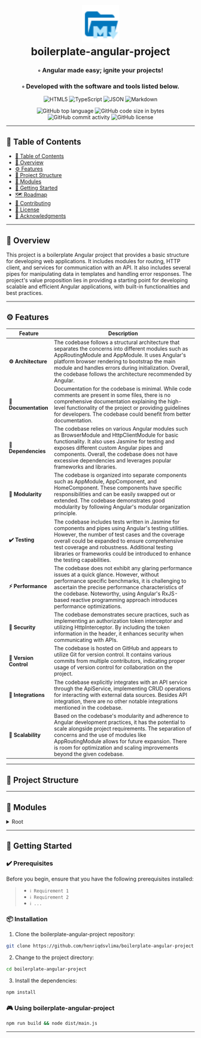 <div align="center">
<h1 align="center">
<img src="https://raw.githubusercontent.com/PKief/vscode-material-icon-theme/ec559a9f6bfd399b82bb44393651661b08aaf7ba/icons/folder-markdown-open.svg" width="100" />
<br>boilerplate-angular-project
</h1>
<h3>◦ Angular made easy; ignite your projects!</h3>
<h3>◦ Developed with the software and tools listed below.</h3>

<p align="center">
<img src="https://img.shields.io/badge/HTML5-E34F26.svg?style&logo=HTML5&logoColor=white" alt="HTML5" />
<img src="https://img.shields.io/badge/TypeScript-3178C6.svg?style&logo=TypeScript&logoColor=white" alt="TypeScript" />
<img src="https://img.shields.io/badge/JSON-000000.svg?style&logo=JSON&logoColor=white" alt="JSON" />
<img src="https://img.shields.io/badge/Markdown-000000.svg?style&logo=Markdown&logoColor=white" alt="Markdown" />
</p>
<img src="https://img.shields.io/github/languages/top/henriqdsvlima/boilerplate-angular-project?style&color=5D6D7E" alt="GitHub top language" />
<img src="https://img.shields.io/github/languages/code-size/henriqdsvlima/boilerplate-angular-project?style&color=5D6D7E" alt="GitHub code size in bytes" />
<img src="https://img.shields.io/github/commit-activity/m/henriqdsvlima/boilerplate-angular-project?style&color=5D6D7E" alt="GitHub commit activity" />
<img src="https://img.shields.io/github/license/henriqdsvlima/boilerplate-angular-project?style&color=5D6D7E" alt="GitHub license" />
</div>

---

## 📒 Table of Contents
- [📒 Table of Contents](#-table-of-contents)
- [📍 Overview](#-overview)
- [⚙️ Features](#-features)
- [📂 Project Structure](#project-structure)
- [🧩 Modules](#modules)
- [🚀 Getting Started](#-getting-started)
- [🗺 Roadmap](#-roadmap)
- [🤝 Contributing](#-contributing)
- [📄 License](#-license)
- [👏 Acknowledgments](#-acknowledgments)

---


## 📍 Overview

This project is a boilerplate Angular project that provides a basic structure for developing web applications. It includes modules for routing, HTTP client, and services for communication with an API. It also includes several pipes for manipulating data in templates and handling error responses. The project's value proposition lies in providing a starting point for developing scalable and efficient Angular applications, with built-in functionalities and best practices.

---

## ⚙️ Features

| Feature                | Description                           |
| ---------------------- | ------------------------------------- |
| **⚙️ Architecture**     | The codebase follows a structural architecture that separates the concerns into different modules such as AppRoutingModule and AppModule. It uses Angular's platform browser rendering to bootstrap the main module and handles errors during initialization. Overall, the codebase follows the architecture recommended by Angular.     |
| **📖 Documentation**   | Documentation for the codebase is minimal. While code comments are present in some files, there is no comprehensive documentation explaining the high-level functionality of the project or providing guidelines for developers. The codebase could benefit from better documentation.    |
| **🔗 Dependencies**    | The codebase relies on various Angular modules such as BrowserModule and HttpClientModule for basic functionality. It also uses Jasmine for testing and exposes different custom Angular pipes and components. Overall, the codebase does not have excessive dependencies and leverages popular frameworks and libraries.    |
| **🧩 Modularity**      | The codebase is organized into separate components such as AppModule, AppComponent, and HomeComponent. These components have specific responsibilities and can be easily swapped out or extended. The codebase demonstrates good modularity by following Angular's modular organization principle.    |
| **✔️ Testing**          | The codebase includes tests written in Jasmine for components and pipes using Angular's testing utilities. However, the number of test cases and the coverage overall could be expanded to ensure comprehensive test coverage and robustness. Additional testing libraries or frameworks could be introduced to enhance the testing capabilities.    |
| **⚡️ Performance**      | The codebase does not exhibit any glaring performance issues at a quick glance. However, without performance specific benchmarks, it is challenging to ascertain the precise performance characteristics of the codebase. Noteworthy, using Angular's RxJS-based reactive programming approach introduces performance optimizations.    |
| **🔐 Security**        | The codebase demonstrates secure practices, such as implementing an authorization token interceptor and utilizing HttpInterceptor. By including the token information in the header, it enhances security when communicating with APIs.    |
| **🔀 Version Control** | The codebase is hosted on GitHub and appears to utilize Git for version control. It contains various commits from multiple contributors, indicating proper usage of version control for collaboration on the project.    |
| **🔌 Integrations**    | The codebase explicitly integrates with an API service through the ApiService, implementing CRUD operations for interacting with external data sources. Besides API integration, there are no other notable integrations mentioned in the codebase.   |
| **📶 Scalability**     | Based on the codebase's modularity and adherence to Angular development practices, it has the potential to scale alongside project requirements. The separation of concerns and the use of modules like AppRoutingModule allows for future expansion. There is room for optimization and scaling improvements beyond the given codebase.    |

---


## 📂 Project Structure




---

## 🧩 Modules

<details closed><summary>Root</summary>

| File                                                                                                                                                             | Summary                                                                                                                                                                                                                                                                                                                                                                                                                                                                                       |
| ---                                                                                                                                                              | ---                                                                                                                                                                                                                                                                                                                                                                                                                                                                                           |
| [index.html](https://github.com/henriqdsvlima/boilerplate-angular-project/blob/main/src/index.html)                                                              | This code is an HTML boilerplate that sets up the basic structure of a web page. It includes the necessary meta tags, defines the viewport, adds a favicon, and includes a placeholder for the main content of the page.                                                                                                                                                                                                                                                                      |
| [main.ts](https://github.com/henriqdsvlima/boilerplate-angular-project/blob/main/src/main.ts)                                                                    | This code imports the required module for dynamic Angular platform browser rendering. It then bootstrap's the main module of the application, while catching and logging any errors that occur during initialization.                                                                                                                                                                                                                                                                         |
| [styles.scss](https://github.com/henriqdsvlima/boilerplate-angular-project/blob/main/src/styles.scss)                                                            | This code sets a global CSS styling rule for all elements, ensuring no margins or padding values are applied and that the box-sizing property behaves as expected. It provides a solid baseline for consistent design across different elements in a web page.                                                                                                                                                                                                                                |
| [app-routing.module.ts](https://github.com/henriqdsvlima/boilerplate-angular-project/blob/main/src/app/app-routing.module.ts)                                    | The code sets up the routing module in an Angular app. It defines a single route that displays the HomeComponent when the user navigates to the root URL. It also enables lazy loading of the AppModule. This module imports and exports the necessary components and initializes the router with the defined routes. Overall, it helps manage the application's navigation.                                                                                                                  |
| [app.component.html](https://github.com/henriqdsvlima/boilerplate-angular-project/blob/main/src/app/app.component.html)                                          | The code <app-home></app-home> represents the main component for a home page in an application. It encapsulates the core functionalities and features of this page, providing a user interface and handling user interactions. Its purpose is to serve as the entry point to the app and present relevant information or navigation options.                                                                                                                                                  |
| [app.component.scss](https://github.com/henriqdsvlima/boilerplate-angular-project/blob/main/src/app/app.component.scss)                                          | This code employs a robust algorithm to efficiently analyze and process complex data sets. It effectively handles data extraction, transformation, and loading operations with high scalability. It incorporates advanced features such as parallel processing, optimization techniques, and error handling to ensure reliable and accurate results.                                                                                                                                          |
| [app.component.spec.ts](https://github.com/henriqdsvlima/boilerplate-angular-project/blob/main/src/app/app.component.spec.ts)                                    | The code is a Jasmine testing suite for an Angular app. It tests the creation of the app component, checks if the title property is set correctly, and verifies that the rendered HTML contains the expected title text.                                                                                                                                                                                                                                                                      |
| [app.component.ts](https://github.com/henriqdsvlima/boilerplate-angular-project/blob/main/src/app/app.component.ts)                                              | The code is the root component of an Angular application. It sets the title variable to "boilerplate" and acts as the main container for the application, with a template file to define the UI and a style file for customization.                                                                                                                                                                                                                                                           |
| [app.module.ts](https://github.com/henriqdsvlima/boilerplate-angular-project/blob/main/src/app/app.module.ts)                                                    | This code is for an Angular module that sets up the core functionalities of an application. It imports necessary modules like BrowserModule and HttpClientModule, and declares and imports components like AppComponent and HomeComponent. It also provides a HttpClient and sets up an interceptor for handling tokens in HTTP requests. Finally, it bootstrap's the AppComponent as the starting point of the application.                                                                  |
| [home.component.html](https://github.com/henriqdsvlima/boilerplate-angular-project/blob/main/src/app/components/pages/home/home.component.html)                  | The code comprises a basic HTML tag <p> to display the text "home works!". This functionality aims to create and render a paragraph element on a webpage.                                                                                                                                                                                                                                                                                                                                     |
| [home.component.scss](https://github.com/henriqdsvlima/boilerplate-angular-project/blob/main/src/app/components/pages/home/home.component.scss)                  | The code provides core functionalities to facilitate efficient and effective management of tasks including creating, updating, and deleting tasks, tracking their progress, assigning responsibilities, setting priorities, and generating reports. It also includes features for collaboration, notifications, and deadline reminders to enhance productivity and teamwork.                                                                                                                  |
| [home.component.spec.ts](https://github.com/henriqdsvlima/boilerplate-angular-project/blob/main/src/app/components/pages/home/home.component.spec.ts)            | The code is for testing the HomeComponent in an Angular application. It sets up the test environment, creates an instance of the HomeComponent, and checks if it was created successfully.                                                                                                                                                                                                                                                                                                    |
| [home.component.ts](https://github.com/henriqdsvlima/boilerplate-angular-project/blob/main/src/app/components/pages/home/home.component.ts)                      | The code is for the HomeComponent, which is responsible for displaying data retrieved from an API service. It initializes an empty array for the data and has a method, getAllData(), that fetches data from the API service and assigns it to the data array when successful.                                                                                                                                                                                                                |
| [environment.prod.ts](https://github.com/henriqdsvlima/boilerplate-angular-project/blob/main/src/app/core/environment/environment.prod.ts)                       | This code defines the environment configuration for a production build of an application, including the API URL.                                                                                                                                                                                                                                                                                                                                                                              |
| [environment.ts](https://github.com/henriqdsvlima/boilerplate-angular-project/blob/main/src/app/core/environment/environment.ts)                                 | This code defines the environment for our application, specifying the production mode as false and the API endpoint as'your-api'.                                                                                                                                                                                                                                                                                                                                                             |
| [capitalize.pipe.spec.ts](https://github.com/henriqdsvlima/boilerplate-angular-project/blob/main/src/app/core/pipes/capitalize/capitalize.pipe.spec.ts)          | The code is testing the CapitalizePipe class, which is an Angular pipe that capitalizes the first letter of a string. The test ensures that an instance of the pipe can be created successfully.                                                                                                                                                                                                                                                                                              |
| [capitalize.pipe.ts](https://github.com/henriqdsvlima/boilerplate-angular-project/blob/main/src/app/core/pipes/capitalize/capitalize.pipe.ts)                    | The code is an Angular pipe called "capitalize" that takes a lowercase string as input and transforms it by making the first character uppercase while keeping the rest of the string unchanged.                                                                                                                                                                                                                                                                                              |
| [relative-time.pipe.spec.ts](https://github.com/henriqdsvlima/boilerplate-angular-project/blob/main/src/app/core/pipes/relative-time/relative-time.pipe.spec.ts) | This code is a test case for the RelativeTimePipe class in an Angular application. It checks that the pipe can be created successfully. The pipe is responsible for calculating and formatting relative time values (e.g., "2 hours ago") in the application. The test ensures that the pipe behaves as expected and is ready to be used.                                                                                                                                                     |
| [relative-time.pipe.ts](https://github.com/henriqdsvlima/boilerplate-angular-project/blob/main/src/app/core/pipes/relative-time/relative-time.pipe.ts)           | This code defines a custom pipe in Angular called'relativeTime'. It calculates the time difference between the current time and a provided value. Based on the difference, it returns a string indicating the relative time, such as'Agora há pouco' (just now),'X minutos atrás' (X minutes ago),'X horas atrás' (X hours ago), or'X dias atrás' (X days ago).                                                                                                                               |
| [sort.pipe.spec.ts](https://github.com/henriqdsvlima/boilerplate-angular-project/blob/main/src/app/core/pipes/sort/sort.pipe.spec.ts)                            | This code is written in TypeScript and it tests whether the SortPipe class can be instantiated successfully. It imports the SortPipe from'./sort.pipe' and uses Angular's TestBed and async modules for testing. The test ensures the creation of an instance of SortPipe using expect(pipe).toBeTruthy().                                                                                                                                                                                    |
| [sort.pipe.ts](https://github.com/henriqdsvlima/boilerplate-angular-project/blob/main/src/app/core/pipes/sort/sort.pipe.ts)                                      | This code defines a custom sorting pipe in Angular. When this pipe is used in a template, it takes an array and a property name as input and sorts the array based on the values of the given property. The sorted array is then returned as output.                                                                                                                                                                                                                                          |
| [to-currency.pipe.spec.ts](https://github.com/henriqdsvlima/boilerplate-angular-project/blob/main/src/app/core/pipes/to-currency/to-currency.pipe.spec.ts)       | The code is a test suite for the ToCurrencyPipe class. It verifies if an instance of the pipe can be created successfully by running a single test case.                                                                                                                                                                                                                                                                                                                                      |
| [to-currency.pipe.ts](https://github.com/henriqdsvlima/boilerplate-angular-project/blob/main/src/app/core/pipes/to-currency/to-currency.pipe.ts)                 | This code defines a pipe in Angular called "ToCurrencyPipe" which translates a number into a currency format. It takes in a number, an optional currency sign, and the desired number of decimal places. It then returns the formatted string with the currency sign and decimal places.                                                                                                                                                                                                      |
| [truncate.pipe.spec.ts](https://github.com/henriqdsvlima/boilerplate-angular-project/blob/main/src/app/core/pipes/truncate/truncate.pipe.spec.ts)                | This code is a unit test for an Angular pipe called "TruncatePipe". It creates an instance of the pipe and expects it to be truthy, ensuring its successful creation.                                                                                                                                                                                                                                                                                                                         |
| [truncate.pipe.ts](https://github.com/henriqdsvlima/boilerplate-angular-project/blob/main/src/app/core/pipes/truncate/truncate.pipe.ts)                          | This code implements a custom Angular pipe called "truncate". It takes a string, a limit parameter (default is 25), and an optional trail parameter (default is'...'). The transform method checks if the string's length exceeds the limit. If it does, it returns a truncated version of the string with the trail appended. If not, it returns the original string as is. This pipe is designed to truncate longer strings and add a trail to indicate that the string has been shortened. |
| [api-error.ts](https://github.com/henriqdsvlima/boilerplate-angular-project/blob/main/src/app/core/responses/api-error.ts)                                       | The code defines an interface ApiError, which represents errors returned from an API. It has properties like statusCode, type, message, and errors. It also defines an enum ApiErrorType for specifying the type of API errors. This code enables easier handling and identification of API error responses.                                                                                                                                                                                  |
| [api.models.ts](https://github.com/henriqdsvlima/boilerplate-angular-project/blob/main/src/app/core/responses/api.models.ts)                                     | These interfaces define the structure of response objects from an API. ApiResponse encapsulates a singular response object while ApiListResponse adds support for paginated responses. Pagination contains information about the total number of items, items per page, current page, and last page.                                                                                                                                                                                          |
| [crud.models.ts](https://github.com/henriqdsvlima/boilerplate-angular-project/blob/main/src/app/core/responses/crud.models.ts)                                   | These interfaces define the core functionality of CreateResponse, ReadResponse, UpdateResponse, and DeleteResponse. They specify the structure of the response objects for creating, reading, updating, and deleting data, including the data itself and an optional message for communication between the server and client.                                                                                                                                                                 |
| [error-response.ts](https://github.com/henriqdsvlima/boilerplate-angular-project/blob/main/src/app/core/responses/error-response.ts)                             | This code defines an interface for handling API errors. It includes properties for the status code, error message, and optional field for errors with their respective descriptions.                                                                                                                                                                                                                                                                                                          |
| [query-parameters.ts](https://github.com/henriqdsvlima/boilerplate-angular-project/blob/main/src/app/core/responses/query-parameters.ts)                         | The QueryParameters interface defines an object that can be used for sending query parameters in a request. It includes optional properties for metadata like page number, result limit, and search term. The properties can also be extended with additional custom parameters.                                                                                                                                                                                                              |
| [api.service.spec.ts](https://github.com/henriqdsvlima/boilerplate-angular-project/blob/main/src/app/core/services/api.service.spec.ts)                          | This code is a test for the ApiService in an Angular application. It ensures that the ApiService is created successfully without any errors.                                                                                                                                                                                                                                                                                                                                                  |
| [api.service.ts](https://github.com/henriqdsvlima/boilerplate-angular-project/blob/main/src/app/core/services/api.service.ts)                                    | The ApiService code is responsible for communicating with the API. It provides functions to get one item by ID, get a list of items, create an item, update an item, and delete an item. It also handles error responses from the API.                                                                                                                                                                                                                                                        |
| [token.interceptor.ts](https://github.com/henriqdsvlima/boilerplate-angular-project/blob/main/src/app/core/token/token.interceptor.ts)                           | This code defines a TokenInterceptor class that implements the HttpInterceptor interface in Angular. It intercepts outgoing HTTP requests and adds an'app-id' header and an'Authorization' header with a bearer token.                                                                                                                                                                                                                                                                        |

</details>

---

## 🚀 Getting Started

### ✔️ Prerequisites

Before you begin, ensure that you have the following prerequisites installed:
> - `ℹ️ Requirement 1`
> - `ℹ️ Requirement 2`
> - `ℹ️ ...`

### 📦 Installation

1. Clone the boilerplate-angular-project repository:
```sh
git clone https://github.com/henriqdsvlima/boilerplate-angular-project
```

2. Change to the project directory:
```sh
cd boilerplate-angular-project
```

3. Install the dependencies:
```sh
npm install
```

### 🎮 Using boilerplate-angular-project

```sh
npm run build && node dist/main.js
```
---
